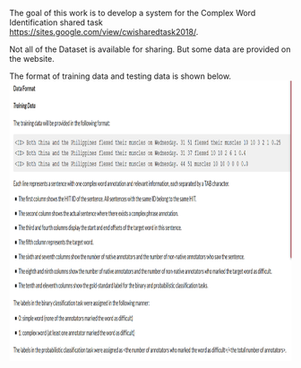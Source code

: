 The goal of this work is to develop a system for the Complex Word Identification 
shared task https://sites.google.com/view/cwisharedtask2018/. 

Not all of the Dataset is available for sharing. But some data are provided on the website.

The format of training data and testing data is shown below.
<img src="https://github.com/kenyonke/NLP/blob/master/project/data.png" width="900" height="500">
